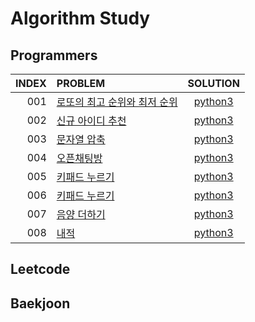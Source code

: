 # Algorithm Study
## Programmers

|INDEX|PROBLEM|SOLUTION|
|----:|:----|:----:|
|001|[로또의 최고 순위와 최저 순위](https://programmers.co.kr/learn/courses/30/lessons/77484)|[python3](https://github.com/gohdong/algorithm/blob/master/programmers/77484.py)
|002|[신규 아이디 추천](https://programmers.co.kr/learn/courses/30/lessons/72410)|[python3]()
|003|[문자열 압축](https://programmers.co.kr/learn/courses/30/lessons/72410)|[python3]()
|004|[오픈채팅방](https://programmers.co.kr/learn/courses/30/lessons/42888)|[python3](https://github.com/gohdong/algorithm/blob/master/programmers/42888.py)
|005|[키패드 누르기](https://programmers.co.kr/learn/courses/30/lessons/67256)|[python3](https://github.com/gohdong/algorithm/blob/master/programmers/67256.py)
|006|[키패드 누르기](https://programmers.co.kr/learn/courses/30/lessons/64061)|[python3](https://github.com/gohdong/algorithm/blob/master/programmers/64061.py)
|007|[음양 더하기](https://programmers.co.kr/learn/courses/30/lessons/76501)|[python3](https://github.com/gohdong/algorithm/blob/master/programmers/76501.py)
|008|[내적](https://programmers.co.kr/learn/courses/30/lessons/70128)|[python3](https://github.com/gohdong/algorithm/blob/master/programmers/70128.py)




## Leetcode

## Baekjoon